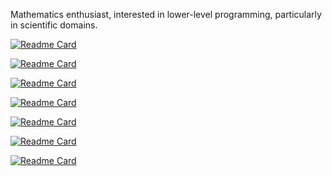 Mathematics enthusiast, interested in lower-level programming, particularly in scientific domains.  

[![Readme Card](https://github-readme-stats.vercel.app/api/pin/?username=JulianSchubel&repo=c_programming_language&theme=dark#gh-dark-mode-only)](https://github.com/JulianSchubel/c_programming_language)  

[![Readme Card](https://github-readme-stats.vercel.app/api/pin/?username=JulianSchubel&repo=virtual_machines&theme=dark#gh-dark-mode-only)](https://github.com/JulianSchubel/virtual_machines)  

[![Readme Card](https://github-readme-stats.vercel.app/api/pin/?username=JulianSchubel&repo=ray_tracer&theme=dark#gh-dark-mode-only)](https://github.com/JulianSchubel/ray_tracer)  

[![Readme Card](https://github-readme-stats.vercel.app/api/pin/?username=JulianSchubel&repo=todo-app&theme=dark#gh-dark-mode-only)](https://github.com/JulianSchubel/todo-app)  

[![Readme Card](https://github-readme-stats.vercel.app/api/pin/?username=JulianSchubel&repo=notes-app&theme=dark#gh-dark-mode-only)](https://github.com/JulianSchubel/notes-app)  

[![Readme Card](https://github-readme-stats.vercel.app/api/pin/?username=JulianSchubel&repo=hangman&theme=dark#gh-dark-mode-only)](https://github.com/JulianSchubel/hangman)  

[![Readme Card](https://github-readme-stats.vercel.app/api/pin/?username=JulianSchubel&repo=hangman&theme=dark#gh-dark-mode-only)](https://github.com/JulianSchubel/hangman)
